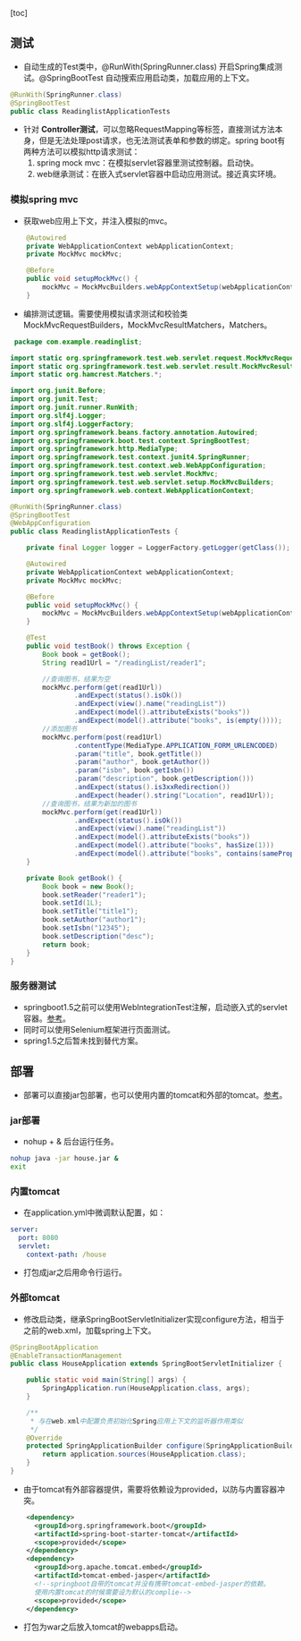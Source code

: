 [toc]
## 测试 ##
- 自动生成的Test类中，@RunWith(SpringRunner.class) 开启Spring集成测试。@SpringBootTest 自动搜索应用启动类，加载应用的上下文。
```java
@RunWith(SpringRunner.class)
@SpringBootTest
public class ReadinglistApplicationTests
```

- 针对 **Controller测试**，可以忽略RequestMapping等标签，直接测试方法本身，但是无法处理post请求，也无法测试表单和参数的绑定。spring boot有两种方法可以模拟http请求测试：
  1. spring mock mvc：在模拟servlet容器里测试控制器。启动快。
  2. web继承测试：在嵌入式servlet容器中启动应用测试。接近真实环境。

### 模拟spring mvc ###
- 获取web应用上下文，并注入模拟的mvc。
```java
    @Autowired
    private WebApplicationContext webApplicationContext;
    private MockMvc mockMvc;

    @Before
    public void setupMockMvc() {
        mockMvc = MockMvcBuilders.webAppContextSetup(webApplicationContext).build();
    }
```

- 编排测试逻辑。需要使用模拟请求测试和校验类MockMvcRequestBuilders，MockMvcResultMatchers，Matchers。
```java
 package com.example.readinglist;

import static org.springframework.test.web.servlet.request.MockMvcRequestBuilders.*;
import static org.springframework.test.web.servlet.result.MockMvcResultMatchers.*;
import static org.hamcrest.Matchers.*;

import org.junit.Before;
import org.junit.Test;
import org.junit.runner.RunWith;
import org.slf4j.Logger;
import org.slf4j.LoggerFactory;
import org.springframework.beans.factory.annotation.Autowired;
import org.springframework.boot.test.context.SpringBootTest;
import org.springframework.http.MediaType;
import org.springframework.test.context.junit4.SpringRunner;
import org.springframework.test.context.web.WebAppConfiguration;
import org.springframework.test.web.servlet.MockMvc;
import org.springframework.test.web.servlet.setup.MockMvcBuilders;
import org.springframework.web.context.WebApplicationContext;

@RunWith(SpringRunner.class)
@SpringBootTest
@WebAppConfiguration
public class ReadinglistApplicationTests {

    private final Logger logger = LoggerFactory.getLogger(getClass());

    @Autowired
    private WebApplicationContext webApplicationContext;
    private MockMvc mockMvc;

    @Before
    public void setupMockMvc() {
        mockMvc = MockMvcBuilders.webAppContextSetup(webApplicationContext).build();
    }

    @Test
    public void testBook() throws Exception {
        Book book = getBook();
        String read1Url = "/readingList/reader1";

        //查询图书，结果为空
        mockMvc.perform(get(read1Url))
                .andExpect(status().isOk())
                .andExpect(view().name("readingList"))
                .andExpect(model().attributeExists("books"))
                .andExpect(model().attribute("books", is(empty())));
        //添加图书
        mockMvc.perform(post(read1Url)
                .contentType(MediaType.APPLICATION_FORM_URLENCODED)
                .param("title", book.getTitle())
                .param("author", book.getAuthor())
                .param("isbn", book.getIsbn())
                .param("description", book.getDescription()))
                .andExpect(status().is3xxRedirection())
                .andExpect(header().string("Location", read1Url));
        //查询图书，结果为新加的图书
        mockMvc.perform(get(read1Url))
                .andExpect(status().isOk())
                .andExpect(view().name("readingList"))
                .andExpect(model().attributeExists("books"))
                .andExpect(model().attribute("books", hasSize(1)))
                .andExpect(model().attribute("books", contains(samePropertyValuesAs(book))));
    }

    private Book getBook() {
        Book book = new Book();
        book.setReader("reader1");
        book.setId(1L);
        book.setTitle("title1");
        book.setAuthor("author1");
        book.setIsbn("12345");
        book.setDescription("desc");
        return book;
    }
}

```

### 服务器测试 ###
- springboot1.5之前可以使用WebIntegrationTest注解，启动嵌入式的servlet容器。[参考](https://www.cnblogs.com/alliswelltome/p/5948973.html)。
- 同时可以使用Selenium框架进行页面测试。
- spring1.5之后暂未找到替代方案。

## 部署 ##
- 部署可以直接jar包部署，也可以使用内置的tomcat和外部的tomcat。[参考](https://blog.csdn.net/fanshukui/article/details/80258793)。
### jar部署 ###
- nohup + & 后台运行任务。
```sh
nohup java -jar house.jar &
exit
```

### 内置tomcat ###
- 在application.yml中微调默认配置，如：
```yml
server:
  port: 8080
  servlet:
    context-path: /house
```

- 打包成jar之后用命令行运行。

### 外部tomcat ###
- 修改启动类，继承SpringBootServletInitializer实现configure方法，相当于之前的web.xml，加载spring上下文。
```java
@SpringBootApplication
@EnableTransactionManagement
public class HouseApplication extends SpringBootServletInitializer {

    public static void main(String[] args) {
        SpringApplication.run(HouseApplication.class, args);
    }

    /**
     * 与在web.xml中配置负责初始化Spring应用上下文的监听器作用类似
     */
    @Override
    protected SpringApplicationBuilder configure(SpringApplicationBuilder application) {
        return application.sources(HouseApplication.class);
    }
}
```

- 由于tomcat有外部容器提供，需要将依赖设为provided，以防与内置容器冲突。
```xml
    <dependency>
      <groupId>org.springframework.boot</groupId>
      <artifactId>spring-boot-starter-tomcat</artifactId>
      <scope>provided</scope>
    </dependency>
    <dependency>
      <groupId>org.apache.tomcat.embed</groupId>
      <artifactId>tomcat-embed-jasper</artifactId>
      <!--springboot自带的tomcat并没有携带tomcat-embed-jasper的依赖。
      使用内置tomcat的时候需要设为默认的complie-->
      <scope>provided</scope>
    </dependency>
```

- 打包为war之后放入tomcat的webapps启动。
